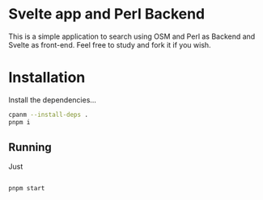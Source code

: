 # Svelte app and Perl Backend

This is a simple application to search using OSM and Perl as Backend
and Svelte as front-end. Feel free to study and fork it if you wish.

# Installation

Install the dependencies...

```bash
cpanm --install-deps .
pnpm i
```

## Running

Just

```bash

pnpm start 
```
